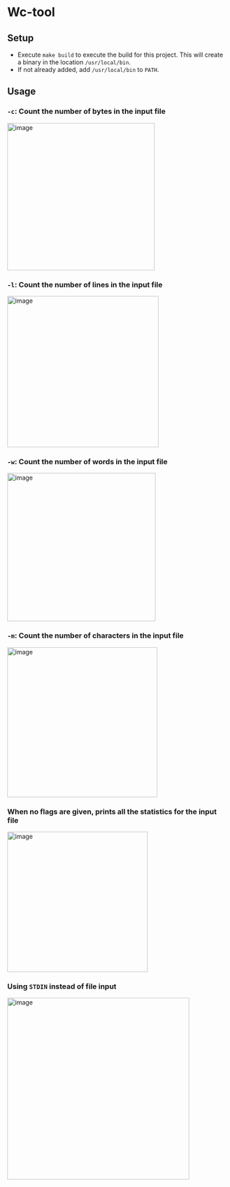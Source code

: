 # Wc-tool

## Setup
- Execute `make build` to execute the build for this project. This will create a binary in the location `/usr/local/bin`.
- If not already added, add `/usr/local/bin` to `PATH`.

## Usage
### `-c`: Count the number of bytes in the input file
<img width="337" alt="image" src="https://github.com/dsvinod90/hk_wc/assets/26185142/5b2784c8-53f9-4910-959b-f0656583b01a">

### `-l`: Count the number of lines in the input file
<img width="346" alt="image" src="https://github.com/dsvinod90/hk_wc/assets/26185142/9a8e210d-a46d-4399-bf9c-6aca083be692">

### `-w`: Count the number of words in the input file
<img width="339" alt="image" src="https://github.com/dsvinod90/hk_wc/assets/26185142/5f86dc3e-1da4-44ca-b35c-fc3f54f574eb">

### `-m`: Count the number of characters in the input file
<img width="343" alt="image" src="https://github.com/dsvinod90/hk_wc/assets/26185142/a6f03b3a-7d60-4a06-b5c0-56c86eb76b80">

### When no flags are given, prints all the statistics for the input file
<img width="321" alt="image" src="https://github.com/dsvinod90/hk_wc/assets/26185142/a4ec2798-c317-43fc-8352-3b0273b63f64">

### Using `STDIN` instead of file input
<img width="416" alt="image" src="https://github.com/dsvinod90/hk_wc/assets/26185142/1828e21d-2d86-4082-854e-860a7fdf34bb">






